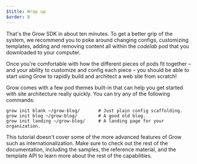 ```yaml
---
$title: Wrap up
$order: 8
---
```

That's the Grow SDK in about ten minutes. To get a better grip of the system, we recommend you to poke around changing configs, customizing templates, adding and removing content all within the *codelab* pod that you downloaded to your computer.

Once you're comfortable with how the different pieces of pods fit together – and your ability to customize and config each piece – you should be able to start using Grow to rapidly build and architect a web site from scratch!

Grow comes with a few pod themes built-in that can help you get started with site architecture really quickly. You can try any of the following commands:

    grow init blank ~/grow-blog/       # Just plain config scaffolding.
    grow init blog ~/grow-blog/        # A good old blog.
    grow init landing ~/grow-blog/     # A landing page for your organization.

This tutorial doesn't cover some of the more advanced features of Grow such as internationalization. Make sure to check out the rest of the documentation, including the samples, the reference material, and the template API to learn more about the rest of the capabilities.
